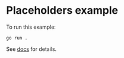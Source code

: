 # Placeholders example

To run this example:

```shell
go run .
```

See [docs](https://clickhouse.uptrace.dev/guide/placeholders.html) for details.
